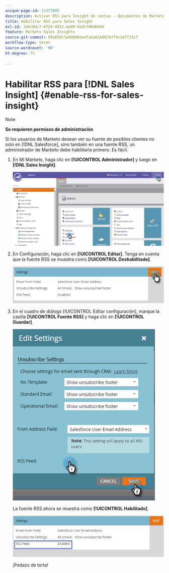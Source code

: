 ```yaml
---
unique-page-id: 11377005
description: Activar RSS para Insight de ventas - Documentos de Marketo - Documentación del producto
title: Habilitar RSS para Sales Insight
exl-id: 1b6c0dc7-6f24-4931-ae99-6a2cf00db99d
feature: Marketo Sales Insights
source-git-commit: 09a656c3a0d0002edfa1a61b987bff4c1dff33cf
workflow-type: tm+mt
source-wordcount: '90'
ht-degree: 7%

---
```


# Habilitar RSS para [!DNL Sales Insight] {#enable-rss-for-sales-insight}

>[!NOTE]
>
>**Se requieren permisos de administración**

Si los usuarios de Marketo desean ver su fuente de posibles clientes no solo en [!DNL Salesforce], sino también en una fuente RSS, un administrador de Marketo debe habilitarla primero. Es fácil.

1. En Mi Marketo, haga clic en **[!UICONTROL Administrador]** y luego en **[!DNL Sales Insight]**.

   ![](assets/set-up-rss-1-hands.png)

1. En Configuración, haga clic en **[!UICONTROL Editar]**. Tenga en cuenta que la fuente RSS se muestra como **[!UICONTROL Deshabilitado]**.

   ![](assets/rss-settings-tab.png)

1. En el cuadro de diálogo [!UICONTROL Editar configuración], marque la casilla **[!UICONTROL Fuente RSS]** y haga clic en **[!UICONTROL Guardar]**.

   ![](assets/rss-edit-settings-2-hands.png)

   La fuente RSS ahora se muestra como **[!UICONTROL Habilitado]**.

   ![](assets/rss-final-box.png)

   ¡Pedazo de torta!
